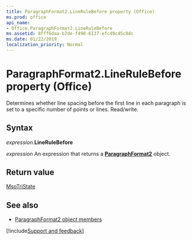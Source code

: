 ```yaml
---
title: ParagraphFormat2.LineRuleBefore property (Office)
ms.prod: office
api_name:
- Office.ParagraphFormat2.LineRuleBefore
ms.assetid: 8fff6daa-b7de-f490-6137-efc49c45c8dc
ms.date: 01/22/2019
localization_priority: Normal
---
```



# ParagraphFormat2.LineRuleBefore property (Office)

Determines whether line spacing before the first line in each paragraph is set to a specific number of points or lines. Read/write.


## Syntax

_expression_.**LineRuleBefore**

_expression_ An expression that returns a **[ParagraphFormat2](Office.ParagraphFormat2.md)** object.


## Return value

[MsoTriState](office.msotristate.md)


## See also

- [ParagraphFormat2 object members](overview/library-reference/paragraphformat2-members-office.md)




[!include[Support and feedback](~/includes/feedback-boilerplate.md)]